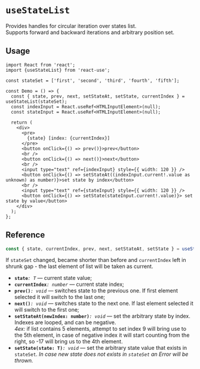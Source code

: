 # `useStateList`

Provides handles for circular iteration over states list.  
Supports forward and backward iterations and arbitrary position set.

## Usage

```tsx
import React from 'react';
import {useStateList} from 'react-use';

const stateSet = ['first', 'second', 'third', 'fourth', 'fifth'];

const Demo = () => {
  const { state, prev, next, setStateAt, setState, currentIndex } = useStateList(stateSet);
  const indexInput = React.useRef<HTMLInputElement>(null);
  const stateInput = React.useRef<HTMLInputElement>(null);

  return (
    <div>
      <pre>
        {state} [index: {currentIndex}]
      </pre>
      <button onClick={() => prev()}>prev</button>
      <br />
      <button onClick={() => next()}>next</button>
      <br />
      <input type="text" ref={indexInput} style={{ width: 120 }} />
      <button onClick={() => setStateAt((indexInput.current!.value as unknown) as number)}>set state by index</button>
      <br />
      <input type="text" ref={stateInput} style={{ width: 120 }} />
      <button onClick={() => setState(stateInput.current!.value)}> set state by value</button>
    </div>
  );
};
```

## Reference

```ts
const { state, currentIndex, prev, next, setStateAt, setState } = useStateList<T>(stateSet: T[] = []);
```

If `stateSet` changed, became shorter than before and `currentIndex` left in shrunk gap - the last element of list will be taken as current.

- **`state`**_`: T`_ &mdash; current state value;
- **`currentIndex`**_`: number`_ &mdash; current state index;
- **`prev()`**_`: void`_ &mdash; switches state to the previous one. If first element selected it will switch to the last one;
- **`next()`**_`: void`_ &mdash; switches state to the next one. If last element selected it will switch to the first one;
- **`setStateAt(newIndex: number)`**_`: void`_ &mdash; set the arbitrary state by index. Indexes are looped, and can be negative.  
_4ex:_ if list contains 5 elements, attempt to set index 9 will bring use to the 5th element, in case of negative index it will start counting from the right, so -17 will bring us to the 4th element.
- **`setState(state: T)`**_`: void`_ &mdash; set the arbitrary state value that exists in `stateSet`. _In case new state does not exists in `stateSet` an Error will be thrown._
